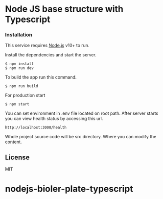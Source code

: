 # Node JS base structure with Typescript

### Installation

This service requires [Node.js](https://nodejs.org/) v10+ to run.

Install the dependencies and start the server.

```
$ npm install
$ npm run dev
```

To build the app run this command.

```
$ npm run build
```

For production start

```
$ npm start
```

You can set environment in .env file located on root path.
After server starts you can view health status by accessing this url.

```
http://localhost:3000/health
```

Whole project source code will be src directory. Where you can modify the content.

## License

MIT
# nodejs-bioler-plate-typescript
